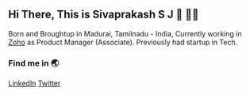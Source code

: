 ## Hi There, This is Sivaprakash S J 👋 :man_technologist:

Born and Broughtup in Madurai, Tamilnadu - India, Currently working in [Zoho](https://zohocorp.com) as Product Manager (Associate). Previously had startup in Tech. 

### Find me in :earth_asia: 
[LinkedIn](https://www.linkedin.com/in/sivaprakashsj/) 
[Twitter](https://www.twitter.com/sivaprakashsj)
